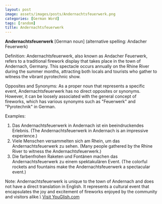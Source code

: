 ```yaml
---
layout: post
image: assets/images/posts/Andernachtsfeuerwerk.png
categories: [German Word]
tags: [random]
title: Andernachtsfeuerwerk
---
```


**Andernachtsfeuerwerk** [German noun] (alternative spelling: Andacher Feuerwerk)

Definition:
Andernachtsfeuerwerk, also known as Andacher Feuerwerk, refers to a traditional firework display that takes place in the town of Andernach, Germany. This spectacle occurs annually on the Rhine River during the summer months, attracting both locals and tourists who gather to witness the vibrant pyrotechnic show.

Opposites and Synonyms:
As a proper noun that represents a specific event, Andernachtsfeuerwerk has no direct opposites or synonyms. However, it can be loosely associated with the general concept of fireworks, which has various synonyms such as "Feuerwerk" and "Pyrotechnik" in German.

Examples:
1. Das Andernachtsfeuerwerk in Andernach ist ein beeindruckendes Erlebnis. (The Andernachtsfeuerwerk in Andernach is an impressive experience.)
2. Viele Menschen versammelten sich am Rhein, um das Andernachtsfeuerwerk zu sehen. (Many people gathered by the Rhine River to witness the Andernachtsfeuerwerk.)
3. Die farbenfrohen Raketen und Fontänen machen das Andernachtsfeuerwerk zu einem spektakulären Event. (The colorful rockets and fountains make the Andernachtsfeuerwerk a spectacular event.)

Note: Andernachtsfeuerwerk is unique to the town of Andernach and does not have a direct translation in English. It represents a cultural event that encapsulates the joy and excitement of fireworks enjoyed by the community and visitors alike.\ <a id="yg-widget-0" class="youglish-widget" data-query="Andernachtsfeuerwerk" data-lang="german" data-components="8412" data-auto-start="0" data-bkg-color="theme_light" data-title="How%20to%20pronounce%20Andernachtsfeuerwerk%20in%20German"  rel="nofollow" href="https://youglish.com">Visit YouGlish.com</a><script async src="https://youglish.com/public/emb/widget.js" charset="utf-8"></script>
